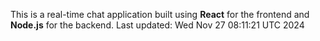 This is a real-time chat application built using **React** for the frontend and **Node.js** for the backend.
Last updated: Wed Nov 27 08:11:21 UTC 2024
